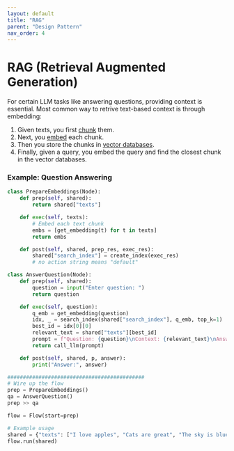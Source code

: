 ```yaml
---
layout: default
title: "RAG"
parent: "Design Pattern"
nav_order: 4
---
```


# RAG (Retrieval Augmented Generation)

For certain LLM tasks like answering questions, providing context is essential.
Most common way to retrive text-based context is through embedding:
1. Given texts, you first [chunk](../utility_function/chunking.md) them.
2. Next, you [embed](../utility_function/embedding.md) each chunk.
3. Then you store the chunks in [vector databases](../utility_function/vector.md).
4. Finally, given a query, you embed the query and find the closest chunk in the vector databases.

### Example: Question Answering

```python
class PrepareEmbeddings(Node):
    def prep(self, shared):
        return shared["texts"]

    def exec(self, texts):
        # Embed each text chunk
        embs = [get_embedding(t) for t in texts]
        return embs

    def post(self, shared, prep_res, exec_res):
        shared["search_index"] = create_index(exec_res)
        # no action string means "default"

class AnswerQuestion(Node):
    def prep(self, shared):
        question = input("Enter question: ")
        return question

    def exec(self, question):
        q_emb = get_embedding(question)
        idx, _ = search_index(shared["search_index"], q_emb, top_k=1)
        best_id = idx[0][0]
        relevant_text = shared["texts"][best_id]
        prompt = f"Question: {question}\nContext: {relevant_text}\nAnswer:"
        return call_llm(prompt)

    def post(self, shared, p, answer):
        print("Answer:", answer)

############################################
# Wire up the flow
prep = PrepareEmbeddings()
qa = AnswerQuestion()
prep >> qa

flow = Flow(start=prep)

# Example usage
shared = {"texts": ["I love apples", "Cats are great", "The sky is blue"]}
flow.run(shared)
```
